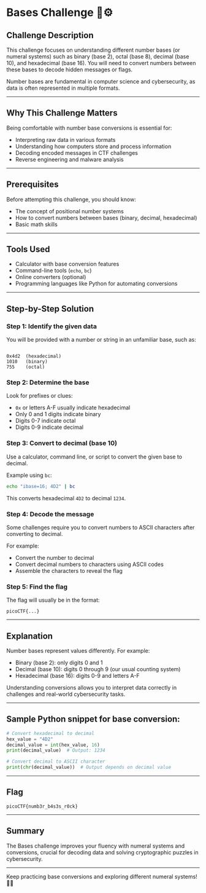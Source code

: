 
# Bases Challenge 🔢⚙️

## Challenge Description
This challenge focuses on understanding different number bases (or numeral systems) such as binary (base 2), octal (base 8), decimal (base 10), and hexadecimal (base 16). You will need to convert numbers between these bases to decode hidden messages or flags.

Number bases are fundamental in computer science and cybersecurity, as data is often represented in multiple formats.

---

## Why This Challenge Matters
Being comfortable with number base conversions is essential for:

- Interpreting raw data in various formats  
- Understanding how computers store and process information  
- Decoding encoded messages in CTF challenges  
- Reverse engineering and malware analysis

---

## Prerequisites
Before attempting this challenge, you should know:

- The concept of positional number systems  
- How to convert numbers between bases (binary, decimal, hexadecimal)  
- Basic math skills

---

## Tools Used
- Calculator with base conversion features  
- Command-line tools (`echo`, `bc`)  
- Online converters (optional)  
- Programming languages like Python for automating conversions

---

## Step-by-Step Solution

### Step 1: Identify the given data
You will be provided with a number or string in an unfamiliar base, such as:

```

0x4d2  (hexadecimal)
1010   (binary)
755    (octal)

````

### Step 2: Determine the base
Look for prefixes or clues:

- `0x` or letters A-F usually indicate hexadecimal  
- Only 0 and 1 digits indicate binary  
- Digits 0-7 indicate octal  
- Digits 0-9 indicate decimal

### Step 3: Convert to decimal (base 10)
Use a calculator, command line, or script to convert the given base to decimal.

Example using `bc`:

```bash
echo "ibase=16; 4D2" | bc
````

This converts hexadecimal `4D2` to decimal `1234`.

### Step 4: Decode the message

Some challenges require you to convert numbers to ASCII characters after converting to decimal.

For example:

* Convert the number to decimal
* Convert decimal numbers to characters using ASCII codes
* Assemble the characters to reveal the flag

### Step 5: Find the flag

The flag will usually be in the format:

```
picoCTF{...}
```

---

## Explanation

Number bases represent values differently. For example:

* Binary (base 2): only digits 0 and 1
* Decimal (base 10): digits 0 through 9 (our usual counting system)
* Hexadecimal (base 16): digits 0-9 and letters A-F

Understanding conversions allows you to interpret data correctly in challenges and real-world cybersecurity tasks.

---

## Sample Python snippet for base conversion:

```python
# Convert hexadecimal to decimal
hex_value = "4D2"
decimal_value = int(hex_value, 16)
print(decimal_value)  # Output: 1234

# Convert decimal to ASCII character
print(chr(decimal_value))  # Output depends on decimal value
```

---

## Flag

```
picoCTF{numb3r_b4s3s_r0ck}
```

---

## Summary

The Bases challenge improves your fluency with numeral systems and conversions, crucial for decoding data and solving cryptographic puzzles in cybersecurity.

---

Keep practicing base conversions and exploring different numeral systems! 🔢🚀

